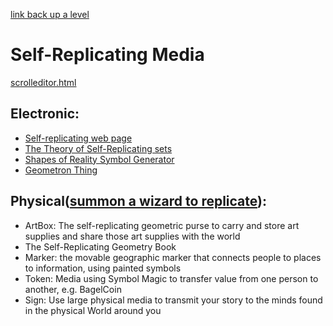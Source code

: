 [link back up a level](../)

# Self-Replicating Media

[scrolleditor.html](scrolleditor.html)


## Electronic:

- [Self-replicating web page](srwp/)
- [The Theory of Self-Replicating sets](srs/)
- [Shapes of Reality Symbol Generator](ag/)
- [Geometron Thing](geometronthing/)

## Physical([summon a wizard to replicate](../contact/)):

- ArtBox: The self-replicating geometric purse to carry and store art supplies and share those art supplies with the world
- The Self-Replicating Geometry Book
- Marker: the movable geographic marker that connects people to places to information, using painted symbols
- Token: Media using Symbol Magic to transfer value from one person to another, e.g. BagelCoin
- Sign: Use large physical media to transmit your story to the minds found in the physical World around you
